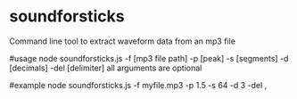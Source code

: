 # soundforsticks
Command line tool to extract waveform data from an mp3 file

#usage
node soundforsticks.js -f [mp3 file path] -p [peak]  -s [segments] -d [decimals] -del [delimiter]
all arguments are optional

#example
node soundforsticks.js -f myfile.mp3 -p 1.5 -s 64 -d 3 -del ,
